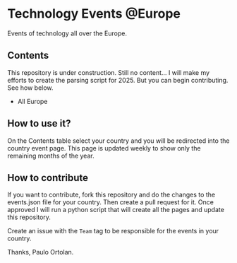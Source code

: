# Technology Events @Europe

Events of technology all over the Europe.

## Contents

This repository is under construction. Still no content... I will make my efforts to create the parsing script for 2025. But you can begin contributing. See how below.

* All Europe

## How to use it?

On the Contents table select your country and you will be redirected into the country event page. This page is updated weekly to show only the remaining months of the year.

## How to contribute

If you want to contribute, fork this repository and do the changes to the events.json file for your country. Then create a pull request for it. Once approved I will run a python script that will create all the pages and update this repository.

Create an issue with the `Team` tag to be responsible for the events in your country.

Thanks, Paulo Ortolan.
